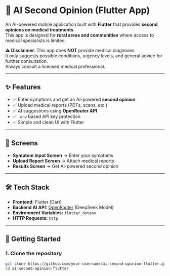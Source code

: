 # 🏥 AI Second Opinion (Flutter App)

An AI-powered mobile application built with **Flutter** that provides **second opinions on medical treatments**.  
This app is designed for **rural areas and communities** where access to medical specialists is limited.  

⚠️ **Disclaimer**: This app does **NOT** provide medical diagnoses.  
It only suggests possible conditions, urgency levels, and general advice for further consultation.  
Always consult a licensed medical professional.

---

## ✨ Features
- ✅ Enter symptoms and get an AI-powered **second opinion**
- ✅ Upload medical reports (PDFs, scans, etc.)
- ✅ AI suggestions using **OpenRouter API**
- ✅ `.env` based API key protection
- ✅ Simple and clean UI with Flutter

---

## 📱 Screens
- **Symptom Input Screen** → Enter your symptoms  
- **Upload Report Screen** → Attach medical reports  
- **Results Screen** → Get AI-powered second opinion  

---

## 🛠️ Tech Stack
- **Frontend:** Flutter (Dart)  
- **Backend AI API:** [OpenRouter](https://openrouter.ai) (DeepSeek Model)  
- **Environment Variables:** `flutter_dotenv`  
- **HTTP Requests:** `http`  

---

## 🚀 Getting Started

### 1. Clone the repository
```bash
git clone https://github.com/your-username/ai-second-opinion-flutter.git
cd ai-second-opinion-flutter
